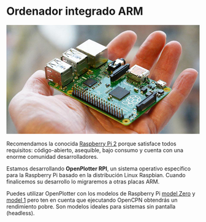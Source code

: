 # Ordenador integrado ARM

![](../en/rpi2.jpg)

Recomendamos la conocida [Raspberry Pi 2](https://www.raspberrypi.org/products/raspberry-pi-2-model-b/) porque satisface todos requisitos: código-abierto, asequible, bajo consumo y cuenta con una enorme comunidad desarrolladores.

Estamos desarrollando **OpenPlotter RPI**, un sistema operativo específico para la Raspberry Pi basado en la distribución Linux Raspbian. Cuando finalicemos su desarrollo lo migraremos a otras placas ARM.

Puedes utilizar OpenPlotter con los modelos de Raspberry Pi [model Zero](https://www.raspberrypi.org/products/pi-zero/) y [model 1](https://www.raspberrypi.org/products/model-b-plus/) pero ten en cuenta que ejecutando OpenCPN obtendrás un rendimiento pobre. Son modelos ideales para sistemas sin pantalla (headless).